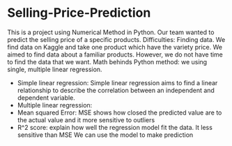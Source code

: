 # Selling-Price-Prediction
This is a project using Numerical Method in Python. Our team wanted to predict the selling price of a specific products.
Difficulties: Finding data. We find data on Kaggle and take one product which have the variety price. We aimed to find data about a familiar products. However, we do not have time to find the data that we want.
Math behinds Python method: we using single, multiple linear regression. 
- Simple linear regression:    Simple linear regression aims to find a linear relationship to describe the correlation between an independent and dependent variable.
- Multiple linear regression:
- Mean squared Error: MSE shows how closed the predicted value are to the actual value and it more sensitive to outliers
- R^2 score: explain how well the regression model fit the data. It less sensitive than MSE
We can use the model to make prediction 

